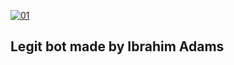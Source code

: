   <a href="https://ibb.co/N6NMDtn"><img src="https://images.hdqwalls.com/wallpapers/gwen-stacy-legacy-or.jpg" alt="01" border="0" /></a>                     

  ## Legit bot made by Ibrahim Adams
